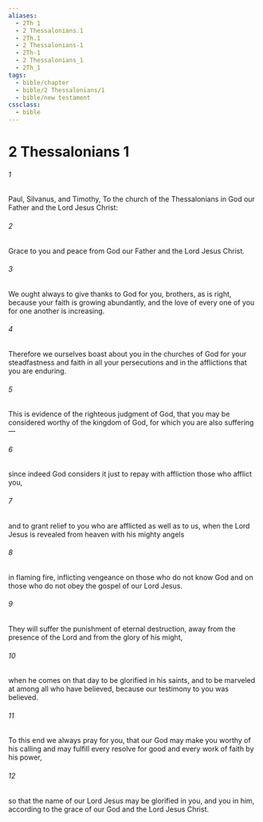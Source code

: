 ```yaml
---
aliases:
  - 2Th 1
  - 2 Thessalonians.1
  - 2Th.1
  - 2 Thessalonians-1
  - 2Th-1
  - 2 Thessalonians_1
  - 2Th_1
tags:
  - bible/chapter
  - bible/2 Thessalonians/1
  - bible/new testament
cssclass:
  - bible
---
```


# 2 Thessalonians 1

###### 1
Paul, Silvanus, and Timothy, To the church of the Thessalonians in God our Father and the Lord Jesus Christ:
###### 2
Grace to you and peace from God our Father and the Lord Jesus Christ.
###### 3
We ought always to give thanks to God for you, brothers, as is right, because your faith is growing abundantly, and the love of every one of you for one another is increasing.
###### 4
Therefore we ourselves boast about you in the churches of God for your steadfastness and faith in all your persecutions and in the afflictions that you are enduring.
###### 5
This is evidence of the righteous judgment of God, that you may be considered worthy of the kingdom of God, for which you are also suffering—
###### 6
since indeed God considers it just to repay with affliction those who afflict you,
###### 7
and to grant relief to you who are afflicted as well as to us, when the Lord Jesus is revealed from heaven with his mighty angels
###### 8
in flaming fire, inflicting vengeance on those who do not know God and on those who do not obey the gospel of our Lord Jesus.
###### 9
They will suffer the punishment of eternal destruction, away from the presence of the Lord and from the glory of his might,
###### 10
when he comes on that day to be glorified in his saints, and to be marveled at among all who have believed, because our testimony to you was believed.
###### 11
To this end we always pray for you, that our God may make you worthy of his calling and may fulfill every resolve for good and every work of faith by his power,
###### 12
so that the name of our Lord Jesus may be glorified in you, and you in him, according to the grace of our God and the Lord Jesus Christ.


